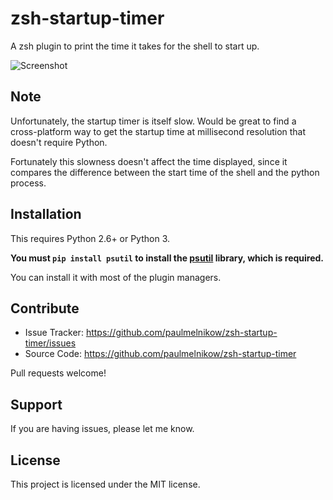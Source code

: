 zsh-startup-timer
=================

A zsh plugin to print the time it takes for the shell to start up.

![Screenshot](https://raw.githubusercontent.com/paulmelnikow/zsh-startup-timer/85fa038b4188feb5c3eae133e5da1167e4e6995e/screenshot.png) 


Note
----

Unfortunately, the startup timer is itself slow. Would be great to find a
cross-platform way to get the startup time at millisecond resolution that
doesn't require Python.

Fortunately this slowness doesn't affect the time displayed, since it compares
the difference between the start time of the shell and the python process.


Installation
------------

This requires Python 2.6+ or Python 3.

**You must `pip install psutil` to install the [psutil][] library, which is
required.**

[psutil]: https://pypi.python.org/pypi/psutil

You can install it with most of the plugin managers.


Contribute
----------

- Issue Tracker: https://github.com/paulmelnikow/zsh-startup-timer/issues
- Source Code: https://github.com/paulmelnikow/zsh-startup-timer

Pull requests welcome!


Support
-------

If you are having issues, please let me know.


License
-------

This project is licensed under the MIT license.

